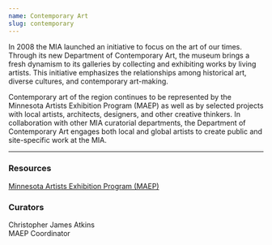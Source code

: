 ```yaml
---
name: Contemporary Art
slug: contemporary
---
```


In 2008 the MIA launched an initiative to focus on the art of our times. Through its new Department of Contemporary Art, the museum brings a fresh dynamism to its galleries by collecting and exhibiting works by living artists. This initiative emphasizes the relationships among historical art, diverse cultures, and contemporary art-making.

Contemporary art of the region continues to be represented by the Minnesota Artists Exhibition Program (MAEP) as well as by selected projects with local artists, architects, designers, and other creative thinkers. In collaboration with other MIA curatorial departments, the Department of Contemporary Art engages both local and global artists to create public and site-specific work at the MIA.

---

### Resources

[Minnesota Artists Exhibition Program (MAEP)](http://new.artsmia.org/exhibitions/maep/)

### Curators

Christopher James Atkins  
MAEP Coordinator
